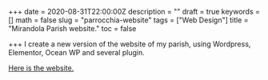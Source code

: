 +++
date = 2020-08-31T22:00:00Z
description = ""
draft = true
keywords = []
math = false
slug = "parrocchia-website"
tags = ["Web Design"]
title = "Mirandola Parish website."
toc = false

+++
I create a new version of the website of my parish, using Wordpress, Elementor, Ocean WP and several plugin.

[Here is the website.](parrocchiamirandola.it)